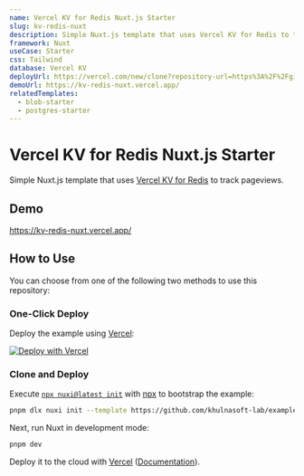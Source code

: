 ```yaml
---
name: Vercel KV for Redis Nuxt.js Starter
slug: kv-redis-nuxt
description: Simple Nuxt.js template that uses Vercel KV for Redis to track pageviews.
framework: Nuxt
useCase: Starter
css: Tailwind
database: Vercel KV
deployUrl: https://vercel.com/new/clone?repository-url=https%3A%2F%2Fgithub.com%2Fvercel%2Fexamples%2Ftree%2Fmain%2Fstorage%2Fkv-redis-nuxt&project-name=kv-redis-nuxt&repository-name=kv-redis-nuxt&demo-title=Vercel%20KV%20for%20Redis%Nuxt.js%20Starter&demo-description=Simple%Nuxt.js%20template%20that%20uses%20Vercel%20KV%20for%20Redis%20to%20track%20pageviews.&demo-url=https%3A%2F%2Fkv-redis-nuxt.vercel.app%2F&demo-image=https%3A%2F%2Fkv-redis-nuxt.vercel.app%2Fopengraph-image.png&stores=%5B%7B"type"%3A"kv"%7D%5D
demoUrl: https://kv-redis-nuxt.vercel.app/
relatedTemplates:
  - blob-starter
  - postgres-starter
---
```


# Vercel KV for Redis Nuxt.js Starter

Simple Nuxt.js template that uses [Vercel KV for Redis](https://vercel.com/kv) to track pageviews.

## Demo

https://kv-redis-nuxt.vercel.app/

## How to Use

You can choose from one of the following two methods to use this repository:

### One-Click Deploy

Deploy the example using [Vercel](https://vercel.com?utm_source=github&utm_medium=readme&utm_campaign=vercel-examples):

[![Deploy with Vercel](https://vercel.com/button)](https://vercel.com/new/clone?repository-url=https%3A%2F%2Fgithub.com%2Fvercel%2Fexamples%2Ftree%2Fmain%2Fstorage%2Fkv-redis-nuxt&project-name=kv-redis-nuxt&repository-name=kv-redis-nuxt&demo-title=Vercel%20KV%20for%20Redis%Nuxt.js%20Starter&demo-description=Simple%Nuxt.js%20template%20that%20uses%20Vercel%20KV%20for%20Redis%20to%20track%20pageviews.&demo-url=https%3A%2F%2Fkv-redis-nuxt.vercel.app%2F&demo-image=https%3A%2F%2Fkv-redis-nuxt.vercel.app%2Fopengraph-image.png&stores=%5B%7B"type"%3A"kv"%7D%5D)

### Clone and Deploy

Execute [`npx nuxi@latest init`](https://nuxt.com/) with [npx](https://www.npmjs.com/package/npx) to bootstrap the example:

```bash
pnpm dlx nuxi init --template https://github.com/khulnasoft-lab/examples/tree/main/storage/postgres-nuxt
```

Next, run Nuxt in development mode:

```bash
pnpm dev
```

Deploy it to the cloud with [Vercel](https://vercel.com/new?utm_source=github&utm_medium=readme&utm_campaign=vercel-examples) ([Documentation](https://nextjs.org/docs/deployment)).
